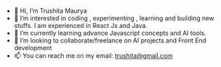 - 👋 Hi, I’m Trushita Maurya
- 👀 I’m interested in coding , experimenting , learning and building new stuffs. I am experienced in React Js and Java.
- 🌱 I’m currently learning advance Javascript concepts and AI tools.
- 💞️ I’m looking to collaborate/freelance on AI projects and Front End development
- 📫 You can reach me on my email: trushita@gmail.com

<!---
trushita23/trushita23 is a ✨ special ✨ repository because its `README.md` (this file) appears on your GitHub profile.
You can click the Preview link to take a look at your changes.
--->
